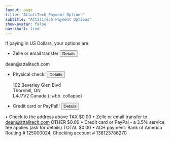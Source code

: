 ```yaml
---
layout: page
title: "AttaliTech Payment Options"
subtitle: "AttaliTech Payment Options"
show-avatar: false
nav-short: true
---
```


If paying in US Dollars, your options are:

- Zelle or email transfer <button data-target="#aa" class="btn btn-link" data-toggle="collapse">Details</button>
<div id="aa" class="collapse">
dean@attalitech.com
</div>

- Physical check! <button data-target="#bb" class="btn btn-link" data-toggle="collapse">Details</button>

  102 Beverley Glen Blvd  
  Thornhill, ON  
  L4J7V2
  Canada
  {: #bb .collapse}

- Credit card or PayPal!!
<button data-target="#a" class="btn btn-link" data-toggle="collapse">Details</button>

• Check to the address above		TAX		$0.00
• Zelle or email transfer to dean@attalitech.com		OTHER		$0.00
• Credit card or PayPal - a 3.5% service fee applies (ask for details)		TOTAL		$0.00
• ACH payment: Bank of America Routing # 125000024, Checking account # 138123786270				
